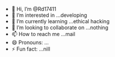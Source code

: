 - 👋 Hi, I’m @Rd17411
- 👀 I’m interested in ...developing
- 🌱 I’m currently learning ...ethical hacking
- 💞️ I’m looking to collaborate on ...nothing
- 📫 How to reach me ...mail
- 😄 Pronouns: ...
- ⚡ Fun fact: ...nill

<!---
Rd17411/Rd17411 is a ✨ special ✨ repository because its `README.md` (this file) appears on your GitHub profile.
You can click the Preview link to take a look at your changes.
--->
